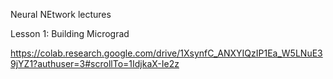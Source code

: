 Neural NEtwork lectures


Lesson 1: Building Micrograd

https://colab.research.google.com/drive/1XsynfC_ANXYIQzIP1Ea_W5LNuE39jYZ1?authuser=3#scrollTo=1IdjkaX-Ie2z

